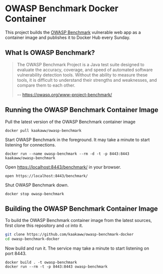# OWASP Benchmark Docker Container

This project builds the [OWASP Benchmark](https://owasp.org/www-project-benchmark/) vulnerable web app as a container image and publishes it to Docker Hub every Sunday.

## What Is OWASP Benchmark?

> The OWASP Benchmark Project is a Java test suite designed to evaluate the accuracy, coverage, and speed of automated software vulnerability detection tools. Without the ability to measure these tools, it is difficult to understand their strengths and weaknesses, and compare them to each other.
> 
> -- https://owasp.org/www-project-benchmark/

## Running the OWASP Benchmark Container Image

Pull the latest version of the OWASP Benchmark container image

```shell
docker pull kaakaww/owasp-benchmark
```

Start OWASP Benchmark in the foreground. It may take a minute to start listening for connections.

```shell
docker run --name owasp-benchmark --rm -d -t -p 8443:8443 kaakaww/owasp-benchmark
```

Open [https://localhost:8443/benchmark/](https://localhost:8443/benchmark/) in your browser.

```shell
open https://localhost:8443/benchmark/
```

Shut OWASP Benchmark down.

```shell
docker stop owasp-benchmark
```

## Building the OWASP Benchmark Container Image

To build the OWASP Benchmark container image from the latest sources, first clone this repository and `cd` into it.

```bash
git clone https://github.com/kaakaww/owasp-benchmark-docker
cd owasp-benchmark-docker
```

Now build and run it. The service may take a minute to start listening on port 8443.

```shell
docker build . -t owasp-benchmark
docker run --rm -t -p 8443:8443 owasp-benchmark
```

